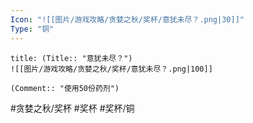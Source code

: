 ```yaml
---
Icon: "![[图片/游戏攻略/贪婪之秋/奖杯/意犹未尽？.png|30]]"
Type: "铜"
---
```

```ad-common-bronze-trophy
title: (Title:: "意犹未尽？")
![[图片/游戏攻略/贪婪之秋/奖杯/意犹未尽？.png|100]]

(Comment:: "使用50份药剂")
```

#贪婪之秋/奖杯 #奖杯 #奖杯/铜
